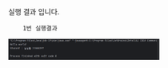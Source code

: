 
실행 결과 입니다.

        1번 실행결과
<img
src="https://github.com/hwan129/test/blob/master/screenshots/image.png?raw=true" width = "60%">
